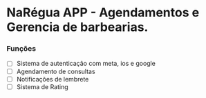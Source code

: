 # NaRégua APP - Agendamentos e Gerencia de barbearias.

### **Funções**

- [ ] Sistema de autenticação com meta, ios e google
- [ ] Agendamento de consultas
- [ ] Notificações de lembrete
- [ ] Sistema de Rating

